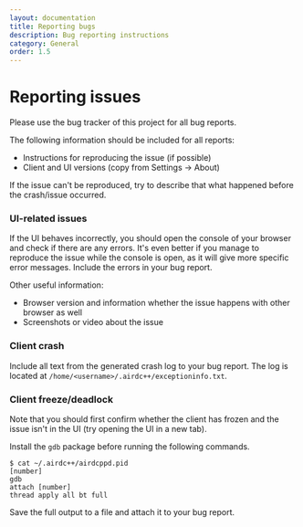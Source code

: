 ```yaml
---
layout: documentation
title: Reporting bugs
description: Bug reporting instructions
category: General
order: 1.5
---
```


# Reporting issues

Please use the bug tracker of this project for all bug reports. 

The following information should be included for all reports:

* Instructions for reproducing the issue (if possible)
* Client and UI versions (copy from Settings -> About)

If the issue can't be reproduced, try to describe that what happened before the crash/issue occurred.

### UI-related issues

If the UI behaves incorrectly, you should open the console of your browser and check if there are any errors. It's even better if you manage to reproduce the issue while the console is open, as it will give more specific error messages. Include the errors in your bug report.

Other useful information:

* Browser version and information whether the issue happens with other browser as well
* Screenshots or video about the issue

### Client crash

Include all text from the generated crash log to your bug report. The log is located at ``/home/<username>/.airdc++/exceptioninfo.txt``.

### Client freeze/deadlock

Note that you should first confirm whether the client has frozen and the issue isn't in the UI (try opening the UI in a new tab).

Install the ``gdb`` package before running the following commands.

```
$ cat ~/.airdc++/airdcppd.pid
[number]
gdb
attach [number]
thread apply all bt full
```

Save the full output to a file and attach it to your bug report.
